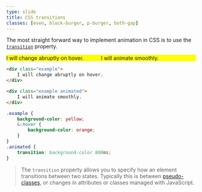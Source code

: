```yaml
---
type: slide
title: CSS transitions
classes: [even, block-burger, p-burger, both-gap]
---
```


The most straight forward way to implement animation in CSS is to use the [`transition`] property.

<div style="display: grid; grid-template-columns: 1fr 1fr; grid-column: span 2;">
<div class="example">
    I will change abruptly on hover.
</div>
<div class="example animated">
    I will animate smoothly.
</div>
</div>


```html
<div class="example">
    I will change abruptly on hover.
</div>

<div class="example animated">
    I will animate smoothly.
</div>
```

```css
.example {
    background-color: yellow;
    &:hover {
        background-color: orange;
    }
}
.animated {
    transition: background-color 800ms;
}
```


<style>
.example {
    background-color: yellow;
    align-content: center;
    margin-inline: 0;
    &:hover {
        background-color: orange;
    }
}
.animated {
    transition: background-color 800ms;
}
</style>

> The `transition` property allows you to specify how an element transitions between two states.
Typically this is between [pseudo-classes], or changes in attributes or classes managed with JavaScript. 

[`transition`]: https://developer.mozilla.org/en-US/docs/Web/CSS/transition
[pseudo-classes]: https://developer.mozilla.org/en-US/docs/Web/CSS/Pseudo-classes